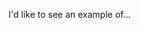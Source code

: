 I'd like to see an example of...

<!-- please be as specific as you can, with the L2/L3 constructs you want to see used, specific use-cases if you have them, and anything else that can help understand what you'd like to see built. -->